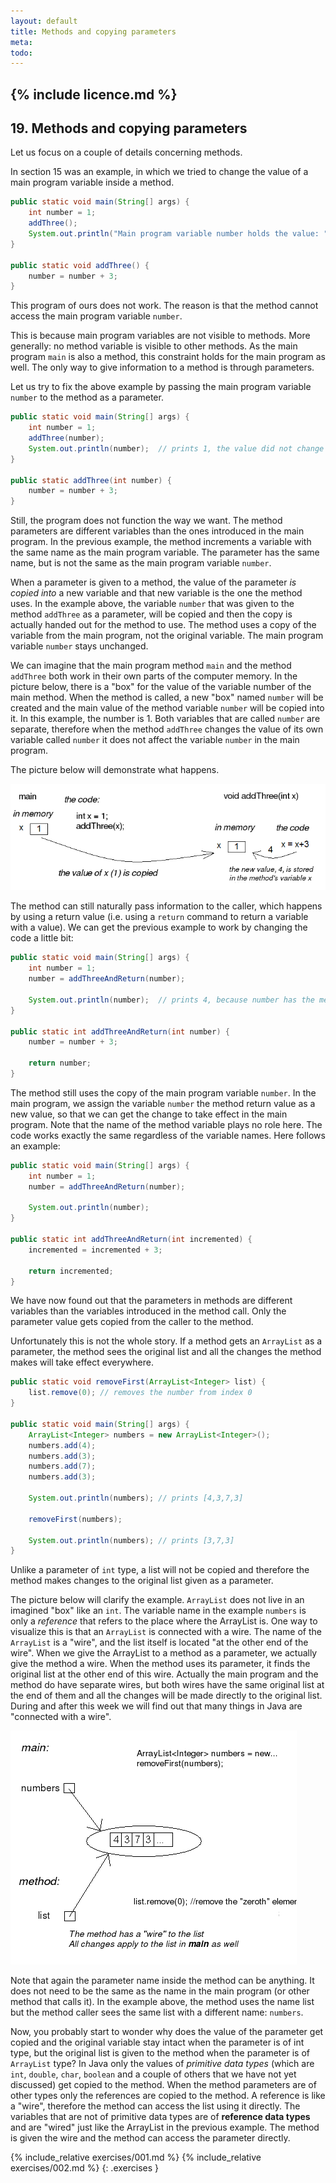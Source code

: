 ```yaml
---
layout: default
title: Methods and copying parameters
meta: 
todo: 
---
```

{% include licence.md %}
---
## 19. Methods and copying parameters

Let us focus on a couple of details concerning methods.

In section 15 was an example, in which we tried to change the value of a main program variable inside a method.

```java
public static void main(String[] args) {
    int number = 1;
    addThree();
    System.out.println("Main program variable number holds the value: " + number);
}

public static void addThree() {
    number = number + 3;
}
```
  
This program of ours does not work. The reason is that the method cannot access the main program variable `number`.

This is because main program variables are not visible to methods. More generally: no method variable is visible to other methods. As the main program `main` is also a method, this constraint holds for the main program as well. The only way to give information to a method is through parameters.

Let us try to fix the above example by passing the main program variable `number` to the method as a parameter.

```java
public static void main(String[] args) {
    int number = 1;
    addThree(number);
    System.out.println(number);  // prints 1, the value did not change
}

public static addThree(int number) {
    number = number + 3;
}
```
  
Still, the program does not function the way we want. The method parameters are different variables than the ones introduced in the main program. In the previous example, the method increments a variable with the same name as the main program variable. The parameter has the same name, but is not the same as the main program variable `number`.

When a parameter is given to a method, the value of the parameter *is copied into* a new variable and that new variable is the one the method uses. In the example above, the variable `number` that was given to the method `addThree` as a parameter, will be copied and then the copy is actually handed out for the method to use. The method uses a copy of the variable from the main program, not the original variable. The main program variable `number` stays unchanged.

We can imagine that the main program method `main` and the method `addThree` both work in their own parts of the computer memory. In the picture below, there is a "box" for the value of the variable number of the main method. When the method is called, a new "box" named `number` will be created and the main value of the method variable `number` will be copied into it. In this example, the number is 1. Both variables that are called `number` are separate, therefore when the method `addThree` changes the value of its own variable called `number` it does not affect the variable `number` in the main program.

The picture below will demonstrate what happens.

![memory](images/19_copy.png)

The method can still naturally pass information to the caller, which happens by using a return value (i.e. using a `return` command to return a variable with a value). We can get the previous example to work by changing the code a little bit:

```java
public static void main(String[] args) {
    int number = 1;
    number = addThreeAndReturn(number);

    System.out.println(number);  // prints 4, because number has the method return value as its value
}

public static int addThreeAndReturn(int number) {
    number = number + 3;

    return number;
}
```
  
The method still uses the copy of the main program variable `number`. In the main program, we assign the variable `number` the method return value as a new value, so that we can get the change to take effect in the main program. Note that the name of the method variable plays no role here. The code works exactly the same regardless of the variable names. Here follows an example:

```java
public static void main(String[] args) {
    int number = 1;
    number = addThreeAndReturn(number);

    System.out.println(number);
}

public static int addThreeAndReturn(int incremented) {
    incremented = incremented + 3;

    return incremented;
}
```

We have now found out that the parameters in methods are different variables than the variables introduced in the method call. Only the parameter value gets copied from the caller to the method.

Unfortunately this is not the whole story. If a method gets an `ArrayList` as a parameter, the method sees the original list and all the changes the method makes will take effect everywhere.

```java
public static void removeFirst(ArrayList<Integer> list) {
    list.remove(0); // removes the number from index 0
}
  
public static void main(String[] args) {
    ArrayList<Integer> numbers = new ArrayList<Integer>();
    numbers.add(4);
    numbers.add(3);
    numbers.add(7);
    numbers.add(3);

    System.out.println(numbers); // prints [4,3,7,3]

    removeFirst(numbers);

    System.out.println(numbers); // prints [3,7,3]
}
```

Unlike a parameter of `int` type, a list will not be copied and therefore the method makes changes to the original list given as a parameter.

The picture below will clarify the example. `ArrayList` does not live in an imagined "box" like an `int`. The variable name in the example `numbers` is only a *reference* that refers to the place where the ArrayList is. One way to visualize this is that an `ArrayList` is connected with a wire. The name of the `ArrayList` is a "wire", and the list itself is located "at the other end of the wire". When we give the ArrayList to a method as a parameter, we actually give the method a wire. When the method uses its parameter, it finds the original list at the other end of this wire. Actually the main program and the method do have separate wires, but both wires have the same original list at the end of them and all the changes will be made directly to the original list. During and after this week we will find out that many things in Java are "connected with a wire".

![reference](images/19_reference.png)

Note that again the parameter name inside the method can be anything. It does not need to be the same as the name in the main program (or other method that calls it). In the example above, the method uses the name list but the method caller sees the same list with a different name: `numbers`.

Now, you probably start to wonder why does the value of the parameter get copied and the original variable stay intact when the parameter is of int type, but the original list is given to the method when the parameter is of `ArrayList` type? In Java only the values of *primitive data types* (which are `int`, `double`, `char`, `boolean` and a couple of others that we have not yet discussed) get copied to the method. When the method parameters are of other types only the references are copied to the method. A reference is like a "wire", therefore the method can access the list using it directly. The variables that are not of primitive data types are of **reference data types** and are "wired" just like the ArrayList in the previous example. The method is given the wire and the method can access the parameter directly.

{% include_relative exercises/001.md %}
{% include_relative exercises/002.md %}
{: .exercises }